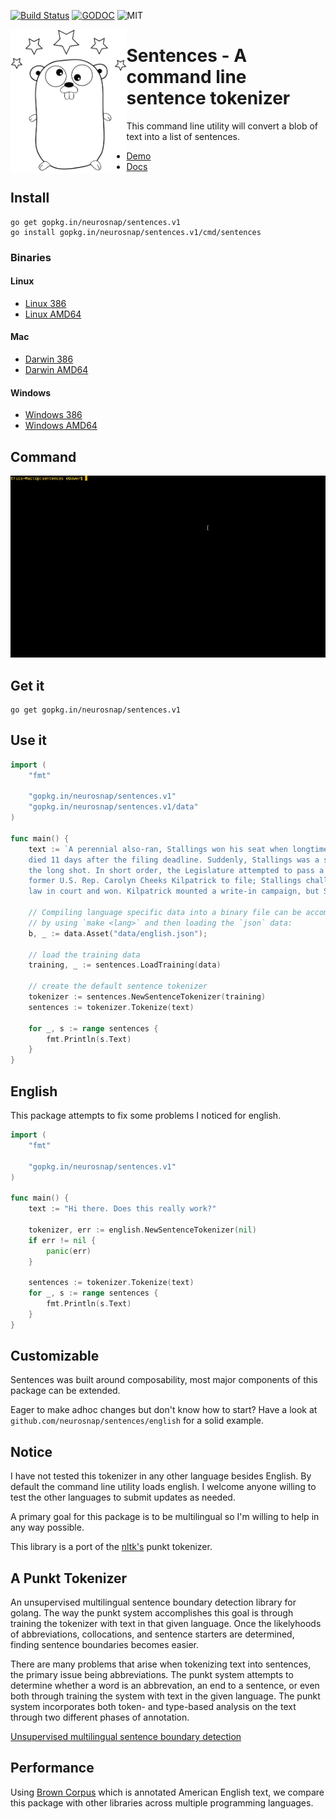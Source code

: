[![Build Status](https://travis-ci.org/neurosnap/sentences.svg)](https://travis-ci.org/neurosnap/sentences)
[![GODOC](https://godoc.org/github.com/nathany/looper?status.svg)](https://godoc.org/gopkg.in/neurosnap/sentences.v1)
![MIT](https://img.shields.io/packagist/l/doctrine/orm.svg)

<a href="https://github.com/hackraft/gophericons"><img src="gopher.png" align="left" height="230"></a>

Sentences - A command line sentence tokenizer
=============================================

This command line utility will convert a blob of text into a list of sentences.

* [Demo](http://sentences.erock.io)
* [Docs](https://godoc.org/gopkg.in/neurosnap/sentences.v1)

Install
-------

```
go get gopkg.in/neurosnap/sentences.v1
go install gopkg.in/neurosnap/sentences.v1/cmd/sentences
```

### Binaries

#### Linux

* [Linux 386](https://s3-us-west-2.amazonaws.com/sentence-binaries/sentences_linux-386.tar.gz)
* [Linux AMD64](https://s3-us-west-2.amazonaws.com/sentence-binaries/sentences_linux-amd64.tar.gz)

#### Mac

* [Darwin 386](https://s3-us-west-2.amazonaws.com/sentence-binaries/sentences_darwin-386.tar.gz)
* [Darwin AMD64](https://s3-us-west-2.amazonaws.com/sentence-binaries/sentences_darwin-amd64.tar.gz)

#### Windows

* [Windows 386](https://s3-us-west-2.amazonaws.com/sentence-binaries/sentences_windows-386.tar.gz)
* [Windows AMD64](https://s3-us-west-2.amazonaws.com/sentence-binaries/sentences_windows-amd64.tar.gz)

Command
-------

![Command line](sentences.gif?raw=true)

Get it
------

```
go get gopkg.in/neurosnap/sentences.v1
```

Use it
------

```Go
import (
    "fmt"

    "gopkg.in/neurosnap/sentences.v1"
    "gopkg.in/neurosnap/sentences.v1/data"
)

func main() {
    text := `A perennial also-ran, Stallings won his seat when longtime lawmaker David Holmes
    died 11 days after the filing deadline. Suddenly, Stallings was a shoo-in, not
    the long shot. In short order, the Legislature attempted to pass a law allowing
    former U.S. Rep. Carolyn Cheeks Kilpatrick to file; Stallings challenged the
    law in court and won. Kilpatrick mounted a write-in campaign, but Stallings won.`

    // Compiling language specific data into a binary file can be accomplished
    // by using `make <lang>` and then loading the `json` data:
    b, _ := data.Asset("data/english.json");

    // load the training data
    training, _ := sentences.LoadTraining(data)

    // create the default sentence tokenizer
    tokenizer := sentences.NewSentenceTokenizer(training)
    sentences := tokenizer.Tokenize(text)

    for _, s := range sentences {
        fmt.Println(s.Text)
    }
}
```

English
-------

This package attempts to fix some problems I noticed for english.

```Go
import (
    "fmt"

    "gopkg.in/neurosnap/sentences.v1"
)

func main() {
    text := "Hi there. Does this really work?"

    tokenizer, err := english.NewSentenceTokenizer(nil)
    if err != nil {
        panic(err)
    }

    sentences := tokenizer.Tokenize(text)
    for _, s := range sentences {
        fmt.Println(s.Text)
    }
}
```

Customizable
------------

Sentences was built around composability, most major components of this package
can be extended.

Eager to make adhoc changes but don't know how to start?
Have a look at `github.com/neurosnap/sentences/english` for a solid example.

Notice
------

I have not tested this tokenizer in any other language besides English.  By default
the command line utility loads english. I welcome anyone willing to test the
other languages to submit updates as needed.

A primary goal for this package is to be multilingual so I'm willing to help in
any way possible.

This library is a port of the [nltk's](http://www.nltk.org) punkt tokenizer.

A Punkt Tokenizer
-----------------

An unsupervised multilingual sentence boundary detection library for golang.
The way the punkt system accomplishes this goal is through training the tokenizer
with text in that given language.  Once the likelyhoods of abbreviations, collocations,
and sentence starters are determined, finding sentence boundaries becomes easier.

There are many problems that arise when tokenizing text into sentences, the primary
issue being abbreviations.  The punkt system attempts to determine whether a  word
is an abbrevation, an end to a sentence, or even both through training the system with text
in the given language.  The punkt system incorporates both token- and type-based
analysis on the text through two different phases of annotation.

[Unsupervised multilingual sentence boundary detection](http://citeseerx.ist.psu.edu/viewdoc/download;jsessionid=BAE5C34E5C3B9DC60DFC4D93B85D8BB1?doi=10.1.1.85.5017&rep=rep1&type=pdf)

Performance
-----------

Using [Brown Corpus](http://www.hit.uib.no/icame/brown/bcm.html) which is annotated American English
text, we compare this package with other libraries across multiple programming languages.




